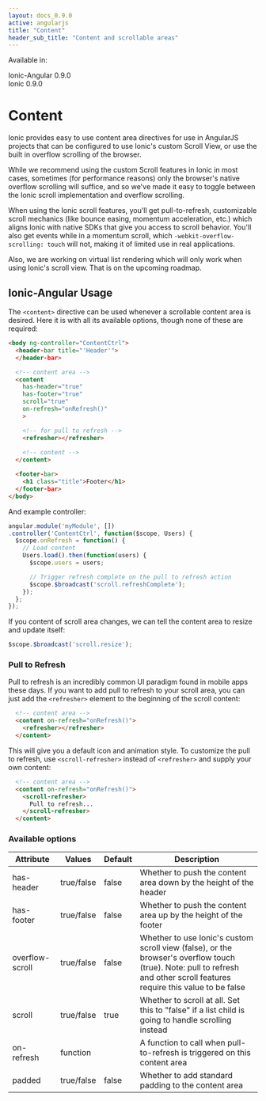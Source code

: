 ```yaml
---
layout: docs_0.9.0
active: angularjs
title: "Content"
header_sub_title: "Content and scrollable areas"
---
```


Available in:
<div class="label label-danger">Ionic-Angular 0.9.0</div>
<div class="label label-primary">Ionic 0.9.0</div>


Content
===

Ionic provides easy to use content area directives for use in AngularJS projects that can be configured to use Ionic's custom Scroll View, or use the built in overflow scrolling of the browser.

While we recommend using the custom Scroll features in Ionic in most cases, sometimes (for performance reasons) only the browser's native overflow scrolling will suffice, and so we've made it easy to toggle between the Ionic scroll implementation and overflow scrolling.

When using the Ionic scroll features, you'll get pull-to-refresh, customizable scroll mechanics (like bounce easing, momentum acceleration, etc.) which aligns Ionic with native SDKs that give you access to scroll behavior. You'll also get events while in a momentum scroll, which `-webkit-overflow-scrolling: touch` will not, making it of limited use in real applications.

Also, we are working on virtual list rendering which will only work when using Ionic's scroll view. That is on the upcoming roadmap.

## Ionic-Angular Usage

The `<content>` directive can be used whenever a scrollable content area is desired. Here it is with all its available options, though none of these are required:

```html
<body ng-controller="ContentCtrl">
  <header-bar title="'Header'">
  </header-bar>

  <!-- content area -->
  <content
    has-header="true"
    has-footer="true"
    scroll="true"
    on-refresh="onRefresh()"
    >

    <!-- for pull to refresh -->
    <refresher></refresher>
    
    <!-- content -->
  </content>

  <footer-bar>
    <h1 class="title">Footer</h1>
  </footer-bar>
</body>
```

And example controller:

```javascript
angular.module('myModule', [])
.controller('ContentCtrl', function($scope, Users) {
  $scope.onRefresh = function() {
    // Load content
    Users.load().then(function(users) {
      $scope.users = users;

      // Trigger refresh complete on the pull to refresh action
      $scope.$broadcast('scroll.refreshComplete');
    });
  };
});

```

If you content of scroll area changes, we can tell the content area to resize and update itself:

```javascript
$scope.$broadcast('scroll.resize');
```

### Pull to Refresh

Pull to refresh is an incredibly common UI paradigm found in mobile apps these days. If you want to add pull to refresh to your scroll area, you can just add the `<refresher>` element to the beginning of the scroll content:

```html
  <!-- content area -->
  <content on-refresh="onRefresh()">
    <refresher></refresher>
  </content>
```

This will give you a default icon and animation style. To customize the pull to refresh, use `<scroll-refresher>` instead of `<refresher>` and supply your own content:

```html
  <!-- content area -->
  <content on-refresh="onRefresh()">
    <scroll-refresher>
      Pull to refresh...
    </scroll-refresher>
  </content>
```


### Available options

<table class="table">
  <thead>
    <tr>
      <th>Attribute</th>
      <th>Values</th>
      <th>Default</th>
      <th>Description</th>
    </tr>
  </thead>
  <tbody>
    <tr>
      <td>has-header</td>
      <td>true/false</td>
      <td>false</td>
      <td>Whether to push the content area down by the height of the header</td>
    </tr>
    <tr>
      <td>has-footer</td>
      <td>true/false</td>
      <td>false</td>
      <td>Whether to push the content area up by the height of the footer</td>
    </tr>
    <tr>
      <td>overflow-scroll</td>
      <td>true/false</td>
      <td>false</td>
      <td>Whether to use Ionic's custom scroll view (false), or the browser's overflow touch (true). Note: pull to refresh
          and other scroll features require this value to be false</td>
    </tr>
    <tr>
      <td>scroll</td>
      <td>true/false</td>
      <td>true</td>
      <td>Whether to scroll at all. Set this to "false" if a list child is going to handle scrolling instead</td>
    </tr>
    <tr>
      <td>on-refresh</td>
      <td>function</td>
      <td></td>
      <td>A function to call when pull-to-refresh is triggered on this content area</td>
    </tr>
<!--
    <tr>
      <td>on-refresh-opening</td>
      <td>function(amount)</td>
      <td></td>
      <td>A function to call as the pull to refresh opens. amount is a value in the range 0 <= amount <= 1. This function is
          throttled to improve performance.</td>
    </tr>
-->
    <tr>
      <td>padded</td>
      <td>true/false</td>
      <td>false</td>
      <td>Whether to add standard padding to the content area</td>
    </tr>
  </tbody>
</table>


